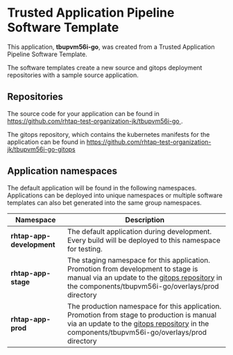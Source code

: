 # Trusted Application Pipeline Software Template

This application, **tbupvm56i-go**, was created from a Trusted Application Pipeline Software Template.

The software templates create a new source and gitops deployment repositories with a sample source application. 

## Repositories

The source code for your application can be found in [https://github.com/rhtap-test-organization-jk/tbupvm56i-go ](https://github.com/rhtap-test-organization-jk/tbupvm56i-go ).
 
The gitops repository, which contains the kubernetes manifests for the application can be found in 
[https://github.com/rhtap-test-organization-jk/tbupvm56i-go-gitops ](https://github.com/rhtap-test-organization-jk/tbupvm56i-go-gitops ) 

## Application namespaces 

The default application will be found in the following namespaces. Applications can be deployed into unique namespaces or multiple software templates can also bet generated into the same group namespaces.  

|  Namespace   |  Description   |  
| -------- | -------- |   
| **rhtap-app-development** | The default application during development. Every build will be deployed to this namespace for testing. | 
| **rhtap-app-stage** | The staging namespace for this application. Promotion from development to stage is manual via an update to the [gitops repository](https://github.com/rhtap-test-organization-jk/tbupvm56i-go-gitops ) in the components/tbupvm56i-go/overlays/prod directory |  
| **rhtap-app-prod** | The production namespace for this application. Promotion from stage to production is manual via an update to the [gitops repository](https://github.com/rhtap-test-organization-jk/tbupvm56i-go-gitops ) in the components/tbupvm56i-go/overlays/prod directory | 